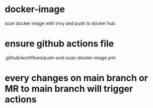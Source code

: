 # docker-image
scan docker image with trivy and push to docker hub

# ensure github actions file
.github/workflows/push-and-scan-docker-image.yml

# every changes on main branch or MR to main branch will trigger actions
